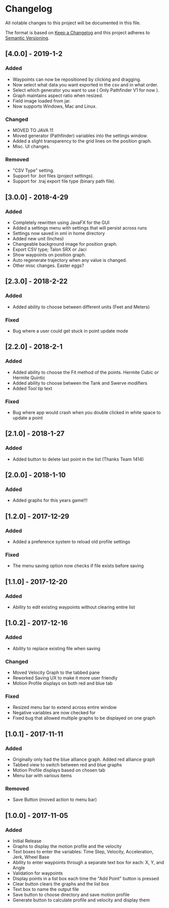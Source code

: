 # Changelog
All notable changes to this project will be documented in this file.

The format is based on [Keep a Changelog](http://keepachangelog.com/en/1.0.0/)
and this project adheres to [Semantic Versioning](http://semver.org/spec/v2.0.0.html).

## [4.0.0] - 2019-1-2
### Added
- Waypoints can now be repositioned by clicking and dragging.
- Now select what data you want exported in the csv and in what order.
- Select which generator you want to use ( Only Pathfinder V1 for now ).
- Graph maintains aspect ratio when resized.
- Field image loaded from jar.
- Now supports Windows, Mac and Linux.

### Changed
- MOVED TO JAVA 11
- Moved generator (Pathfinder) variables into the settings window.
- Added a slight transparency to the grid lines on the position graph.
- Misc. UI changes.

### Removed
- "CSV Type" setting.
- Support for .bot files (project settings).
- Support for .traj export file type (binary path file).

## [3.0.0] - 2018-4-29
### Added
- Completely rewritten using JavaFX for the GUI
- Added a settings menu with settings that will persist across runs
- Settings now saved in xml in home directory
- Added new unit (Inches)
- Changeable background image for position graph.
- Export CSV type; Talon SRX or Jaci
- Show waypoints on position graph.
- Auto regenerate trajectory when any value is changed.
- Other misc changes. Easter eggs?


## [2.3.0] - 2018-2-22
### Added
- Added ability to choose between different units (Feet and Meters)

### Fixed
- Bug where a user could get stuck in point update mode

## [2.2.0] - 2018-2-1
### Added
- Added ability to choose the Fit method of the points. Hermite Cubic or Hermite Quintic
- Added ability to choose between the Tank and Swerve modifiers
- Added Tool tip text

### Fixed
- Bug where app would crash when you double clicked in white space to update a point 

## [2.1.0] - 2018-1-27
### Added 
- Added button to delete last point in the list (Thanks Team 1414)

## [2.0.0] - 2018-1-10
### Added 
- Added graphs for this years game!!!

## [1.2.0] - 2017-12-29
### Added
- Added a preference system to reload old profile settings

### Fixed
- The menu saving option now checks if file exists before saving

## [1.1.0] - 2017-12-20
### Added
- Ability to edit existing waypoints without clearing entire list

## [1.0.2] - 2017-12-16
### Added
- Ability to replace existing file when saving

### Changed
- Moved Velocity Graph to the tabbed pane
- Reworked Saving UX to make it more user friendly
- Motion Profile displays on both red and blue tab

### Fixed
- Resized menu bar to extend across entire window
- Negative variables are now checked for
- Fixed bug that allowed multiple graphs to be displayed on one graph

## [1.0.1] - 2017-11-11
### Added
- Originally only had the blue alliance graph. Added red alliance graph
- Tabbed view to switch between red and blue graphs
- Motion Profile displays based on chosen tab
- Menu bar with various items

### Removed
- Save Button (moved action to menu bar)

## [1.0.0] - 2017-11-05
### Added
- Initial Release
- Graphs to display the motion profile and the velocity
- Text boxes to enter the variables: Time Step, Velocity, Acceleration, Jerk, Wheel Base
- Ability to enter waypoints through a separate text box for each: X, Y, and Angle
- Validation for waypoints
- Display points in a list box each time the "Add Point" button is pressed
- Clear button clears the graphs and the list box 
- Text box to name the output file
- Save button to choose directory and save motion profile
- Generate button to calculate profile and velocity and display them